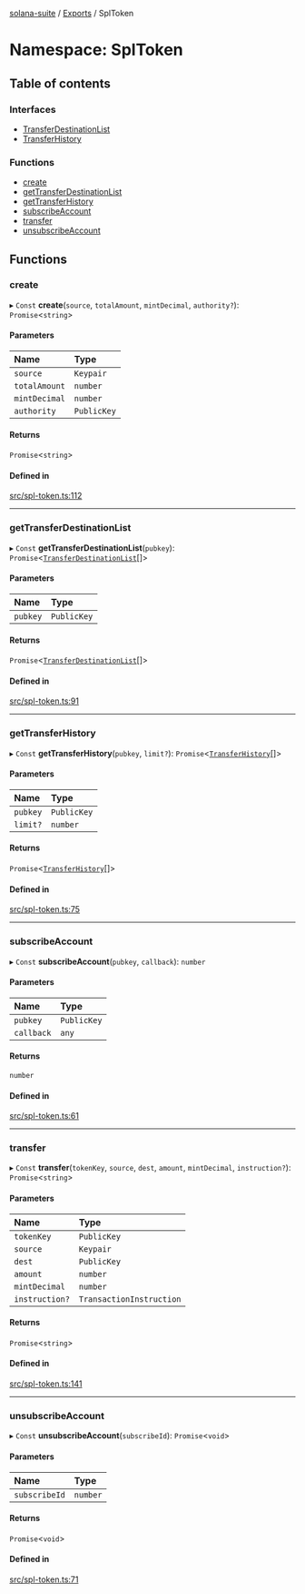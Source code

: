 [solana-suite](../README.md) / [Exports](../modules.md) / SplToken

# Namespace: SplToken

## Table of contents

### Interfaces

- [TransferDestinationList](../interfaces/SplToken.TransferDestinationList.md)
- [TransferHistory](../interfaces/SplToken.TransferHistory.md)

### Functions

- [create](SplToken.md#create)
- [getTransferDestinationList](SplToken.md#gettransferdestinationlist)
- [getTransferHistory](SplToken.md#gettransferhistory)
- [subscribeAccount](SplToken.md#subscribeaccount)
- [transfer](SplToken.md#transfer)
- [unsubscribeAccount](SplToken.md#unsubscribeaccount)

## Functions

### create

▸ `Const` **create**(`source`, `totalAmount`, `mintDecimal`, `authority?`): `Promise`<`string`\>

#### Parameters

| Name | Type |
| :------ | :------ |
| `source` | `Keypair` |
| `totalAmount` | `number` |
| `mintDecimal` | `number` |
| `authority` | `PublicKey` |

#### Returns

`Promise`<`string`\>

#### Defined in

[src/spl-token.ts:112](https://github.com/fukaoi/solana-suite/blob/20fd35c/src/spl-token.ts#L112)

___

### getTransferDestinationList

▸ `Const` **getTransferDestinationList**(`pubkey`): `Promise`<[`TransferDestinationList`](../interfaces/SplToken.TransferDestinationList.md)[]\>

#### Parameters

| Name | Type |
| :------ | :------ |
| `pubkey` | `PublicKey` |

#### Returns

`Promise`<[`TransferDestinationList`](../interfaces/SplToken.TransferDestinationList.md)[]\>

#### Defined in

[src/spl-token.ts:91](https://github.com/fukaoi/solana-suite/blob/20fd35c/src/spl-token.ts#L91)

___

### getTransferHistory

▸ `Const` **getTransferHistory**(`pubkey`, `limit?`): `Promise`<[`TransferHistory`](../interfaces/SplToken.TransferHistory.md)[]\>

#### Parameters

| Name | Type |
| :------ | :------ |
| `pubkey` | `PublicKey` |
| `limit?` | `number` |

#### Returns

`Promise`<[`TransferHistory`](../interfaces/SplToken.TransferHistory.md)[]\>

#### Defined in

[src/spl-token.ts:75](https://github.com/fukaoi/solana-suite/blob/20fd35c/src/spl-token.ts#L75)

___

### subscribeAccount

▸ `Const` **subscribeAccount**(`pubkey`, `callback`): `number`

#### Parameters

| Name | Type |
| :------ | :------ |
| `pubkey` | `PublicKey` |
| `callback` | `any` |

#### Returns

`number`

#### Defined in

[src/spl-token.ts:61](https://github.com/fukaoi/solana-suite/blob/20fd35c/src/spl-token.ts#L61)

___

### transfer

▸ `Const` **transfer**(`tokenKey`, `source`, `dest`, `amount`, `mintDecimal`, `instruction?`): `Promise`<`string`\>

#### Parameters

| Name | Type |
| :------ | :------ |
| `tokenKey` | `PublicKey` |
| `source` | `Keypair` |
| `dest` | `PublicKey` |
| `amount` | `number` |
| `mintDecimal` | `number` |
| `instruction?` | `TransactionInstruction` |

#### Returns

`Promise`<`string`\>

#### Defined in

[src/spl-token.ts:141](https://github.com/fukaoi/solana-suite/blob/20fd35c/src/spl-token.ts#L141)

___

### unsubscribeAccount

▸ `Const` **unsubscribeAccount**(`subscribeId`): `Promise`<`void`\>

#### Parameters

| Name | Type |
| :------ | :------ |
| `subscribeId` | `number` |

#### Returns

`Promise`<`void`\>

#### Defined in

[src/spl-token.ts:71](https://github.com/fukaoi/solana-suite/blob/20fd35c/src/spl-token.ts#L71)
